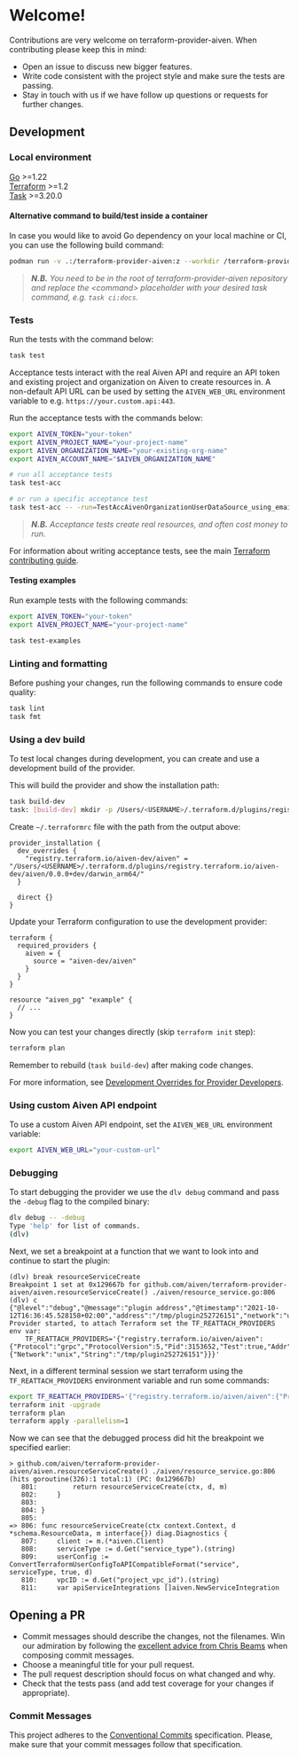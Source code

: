 # Welcome!

Contributions are very welcome on terraform-provider-aiven. When contributing please keep this in mind:

- Open an issue to discuss new bigger features.
- Write code consistent with the project style and make sure the tests are passing.
- Stay in touch with us if we have follow up questions or requests for further changes.

## Development

### Local environment

[Go](https://go.dev/doc/install) >=1.22 \
[Terraform](https://learn.hashicorp.com/tutorials/terraform/install-cli) >=1.2 \
[Task](https://taskfile.dev/#/installation) >=3.20.0

#### Alternative command to build/test inside a container

In case you would like to avoid Go dependency on your local machine or CI, you can use the following build command:

```bash
podman run -v .:/terraform-provider-aiven:z --workdir /terraform-provider-aiven golang:latest <command>
```

> _**N.B.** You need to be in the root of terraform-provider-aiven repository and replace the _&lt;command&gt;_ placeholder with your desired task command, e.g. `task ci:docs`._

### Tests

Run the tests with the command below:

```bash
task test
```

Acceptance tests interact with the real Aiven API and require an API token and existing project and organization on Aiven to create resources in. A non-default API URL can be used by setting the `AIVEN_WEB_URL` environment variable to e.g. `https://your.custom.api:443`.

Run the acceptance tests with the commands below:

```bash
export AIVEN_TOKEN="your-token"
export AIVEN_PROJECT_NAME="your-project-name"
export AIVEN_ORGANIZATION_NAME="your-existing-org-name"
export AIVEN_ACCOUNT_NAME="$AIVEN_ORGANIZATION_NAME"

# run all acceptance tests
task test-acc

# or run a specific acceptance test
task test-acc -- -run=TestAccAivenOrganizationUserDataSource_using_email
```

> _**N.B.** Acceptance tests create real resources, and often cost money to run._

For information about writing acceptance tests, see the main [Terraform contributing guide](https://www.terraform.io/docs/extend/testing/acceptance-tests/index.html).

#### Testing examples

Run example tests with the following commands:

```bash
export AIVEN_TOKEN="your-token"
export AIVEN_PROJECT_NAME="your-project-name"

task test-examples
```

### Linting and formatting

Before pushing your changes, run the following commands to ensure code quality:

```bash
task lint
task fmt
```

### Using a dev build

To test local changes during development, you can create and use a development build of the provider.

This will build the provider and show the installation path:

```bash
task build-dev
task: [build-dev] mkdir -p /Users/<USERNAME>/.terraform.d/plugins/registry.terraform.io/aiven-dev/aiven/0.0.0+dev/darwin_arm64
```

Create `~/.terraformrc` file with the path from the output above:

```hcl
provider_installation {
  dev_overrides {
    "registry.terraform.io/aiven-dev/aiven" = "/Users/<USERNAME>/.terraform.d/plugins/registry.terraform.io/aiven-dev/aiven/0.0.0+dev/darwin_arm64/"
  }

  direct {}
}
```

Update your Terraform configuration to use the development provider:

```hcl
terraform {
  required_providers {
    aiven = {
      source = "aiven-dev/aiven"
    }
  }
}

resource "aiven_pg" "example" {
  // ...
}
```

Now you can test your changes directly (skip `terraform init` step):

```bash
terraform plan
```

Remember to rebuild (`task build-dev`) after making code changes.

For more information, see [Development Overrides for Provider Developers](https://developer.hashicorp.com/terraform/cli/config/config-file#development-overrides-for-provider-developers).


### Using custom Aiven API endpoint

To use a custom Aiven API endpoint, set the `AIVEN_WEB_URL` environment variable:

```bash
export AIVEN_WEB_URL="your-custom-url"
```

### Debugging

To start debugging the provider we use the `dlv debug` command and pass the `-debug` flag to the compiled binary:

```bash
dlv debug -- -debug
Type 'help' for list of commands.
(dlv)
```

Next, we set a breakpoint at a function that we want to look into and continue to start the plugin:

```log
(dlv) break resourceServiceCreate
Breakpoint 1 set at 0x129667b for github.com/aiven/terraform-provider-aiven/aiven.resourceServiceCreate() ./aiven/resource_service.go:806
(dlv) c
{"@level":"debug","@message":"plugin address","@timestamp":"2021-10-12T16:36:45.528158+02:00","address":"/tmp/plugin252726151","network":"unix"}
Provider started, to attach Terraform set the TF_REATTACH_PROVIDERS env var:
    TF_REATTACH_PROVIDERS='{"registry.terraform.io/aiven/aiven":{"Protocol":"grpc","ProtocolVersion":5,"Pid":3153652,"Test":true,"Addr":{"Network":"unix","String":"/tmp/plugin252726151"}}}'
```

Next, in a different terminal session we start terraform using the `TF_REATTACH_PROVIDERS` environment variable and run some commands:

```bash
export TF_REATTACH_PROVIDERS='{"registry.terraform.io/aiven/aiven":{"Protocol":"grpc","ProtocolVersion":5,"Pid":3153652,"Test":true,"Addr":{"Network":"unix","String":"/tmp/plugin252726151"}}}'
terraform init -upgrade
terraform plan
terraform apply -parallelism=1
```

Now we can see that the debugged process did hit the breakpoint we specified earlier:

```log
> github.com/aiven/terraform-provider-aiven/aiven.resourceServiceCreate() ./aiven/resource_service.go:806 (hits goroutine(326):1 total:1) (PC: 0x129667b)
   801:			return resourceServiceCreate(ctx, d, m)
   802:		}
   803:
   804:	}
   805:
=> 806:	func resourceServiceCreate(ctx context.Context, d *schema.ResourceData, m interface{}) diag.Diagnostics {
   807:		client := m.(*aiven.Client)
   808:		serviceType := d.Get("service_type").(string)
   809:		userConfig := ConvertTerraformUserConfigToAPICompatibleFormat("service", serviceType, true, d)
   810:		vpcID := d.Get("project_vpc_id").(string)
   811:		var apiServiceIntegrations []aiven.NewServiceIntegration
```

## Opening a PR

- Commit messages should describe the changes, not the filenames. Win our admiration by following the [excellent advice from Chris Beams](https://chris.beams.io/posts/git-commit/) when composing commit messages.
- Choose a meaningful title for your pull request.
- The pull request description should focus on what changed and why.
- Check that the tests pass (and add test coverage for your changes if appropriate).

### Commit Messages

This project adheres to the [Conventional Commits](https://conventionalcommits.org/en/v1.0.0/) specification.
Please, make sure that your commit messages follow that specification.
